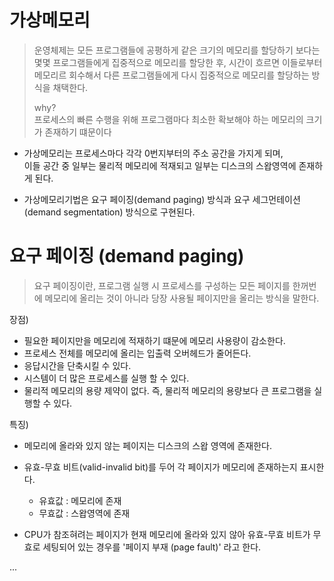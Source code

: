 # 가상메모리
> 운영체제는 모든 프로그램들에 공평하게 같은 크기의 메모리를 할당하기 보다는 몇몇 프로그램들에게 집중적으로 메모리를 할당한 후,
> 시간이 흐르면 이들로부터 메모리르 회수해서 다른 프로그램들에게 다시 집중적으로 메모리를 할당하는 방식을 채택한다.
>
> why?  
> 프로세스의 빠른 수행을 위해 프로그램마다 최소한 확보해야 하는 메모리의 크기가 존재하기 떄문이다


* 가상메모리는 프로세스마다 각각 0번지부터의 주소 공간을 가지게 되며,  
    이들 공간 중 일부는 물리적 메모리에 적재되고 일부는 디스크의 스왑영역에 존재하게 된다.
    
* 가상메모리기법은 요구 페이징(demand paging) 방식과 요구 세그먼테이션(demand segmentation) 방식으로 구현된다.

# 요구 페이징 (demand paging)
> 요구 페이징이란, 프로그램 실행 시 프로세스를 구성하는 모든 페이지를 한꺼번에 메모리에 올리는 것이 아니라 
> 당장 사용될 페이지만을 올리는 방식을 말한다.

장점) 
* 필요한 페이지만을 메모리에 적재하기 떄문에 메모리 사용량이 감소한다.
* 프로세스 전체를 메모리에 올리는 입출력 오버헤드가 줄어든다.
* 응답시간을 단축시킬 수 있다.
* 시스템이 더 많은 프로세스를 실행 할 수 있다.
* 물리적 메모리의 용량 제약이 없다. 즉, 물리적 메모리의 용량보다 큰 프로그램을 실행할 수 있다.

특징)
* 메모리에 올라와 있지 않는 페이지는 디스크의 스왑 영역에 존재한다.
* 유효-무효 비트(valid-invalid bit)를 두어 각 페이지가 메모리에 존재하는지 표시한다.
    * 유효값 : 메모리에 존재
    * 무효값 : 스왑영역에 존재

* CPU가 참조혀려는 페이지가 현재 메모리에 올라와 있지 않아 유효-무효 비트가 무효로 세팅되어 있는 경우를 '페이지 부재 (page fault)' 라고 한다.

...